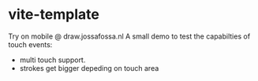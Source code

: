 # vite-template

Try on mobile @ draw.jossafossa.nl
A small demo to test the capabilties of touch events:
- multi touch support.
- strokes get bigger depeding on touch area
